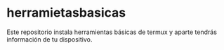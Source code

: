 # herramietasbasicas
Este repositorio instala herramientas básicas de termux y aparte tendrás información de tu dispositivo.
